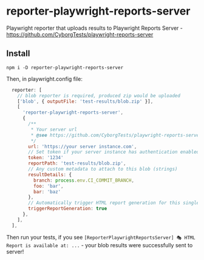 # reporter-playwright-reports-server

Playwright reporter that uploads results to Playwright Reports Server - https://github.com/CyborgTests/playwright-reports-server

## Install

`npm i -D reporter-playwright-reports-server`

Then, in playwright.config file:
```js
  reporter: [
    // blob reporter is required, produced zip would be uploaded
    ['blob', { outputFile: 'test-results/blob.zip' }],
    [
      'reporter-playwright-reports-server',
      {
        /** 
         * Your server url 
         * @see https://github.com/CyborgTests/playwright-reports-server
         */
        url: 'https://your server instance.com',
        // Set token if your server instance has authentication enabled
        token: '1234'
        reportPath: 'test-results/blob.zip',
        // Any custom metadata to attach to this blob (strings)
        resultDetails: {
          branch: process.env.CI_COMMIT_BRANCH,
          foo: 'bar',
          bar: 'baz'
        },
        // Automatically trigger HTML report generation for this single uploaded blob. Set false if you want to merge sharded results
        triggerReportGeneration: true
      },
    ],
  ],
```

Then run your tests, if you see `[ReporterPlaywrightReportsServer] 🎭 HTML Report is available at: ...` - your blob results were successfully sent to server!

